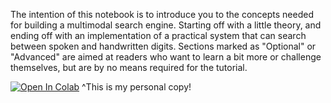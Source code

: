 The intention of this notebook is to introduce you to the concepts needed for building a multimodal search engine. Starting off with a little theory, and ending off with an implementation of a practical system that can search between spoken and handwritten digits. Sections marked as "Optional" or "Advanced" are aimed at readers who want to learn a bit more or challenge themselves, but are by no means required for the tutorial.

[![Open In Colab](https://colab.research.google.com/assets/colab-badge.svg)](https://colab.research.google.com/github/jaebrownn/indabax-2021/blob/main/multimodal-search/copy_of_bytefuse_indabax_multimodal_search_intro.ipynb)
^This is my personal copy!

